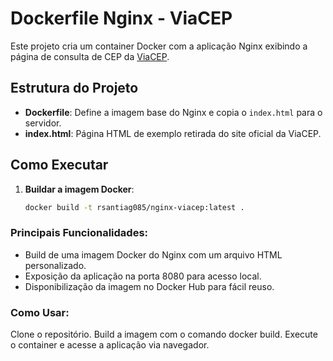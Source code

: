 # Dockerfile Nginx - ViaCEP

Este projeto cria um container Docker com a aplicação Nginx exibindo a página de consulta de CEP da [ViaCEP](https://viacep.com.br/).

## Estrutura do Projeto

- **Dockerfile**: Define a imagem base do Nginx e copia o `index.html` para o servidor.
- **index.html**: Página HTML de exemplo retirada do site oficial da ViaCEP.

## Como Executar

1. **Buildar a imagem Docker**:
   ```bash
   docker build -t rsantiag085/nginx-viacep:latest .

### Principais Funcionalidades:

- Build de uma imagem Docker do Nginx com um arquivo HTML personalizado.
- Exposição da aplicação na porta 8080 para acesso local.
- Disponibilização da imagem no Docker Hub para fácil reuso.

### Como Usar:
Clone o repositório.
Build a imagem com o comando docker build.
Execute o container e acesse a aplicação via navegador.
